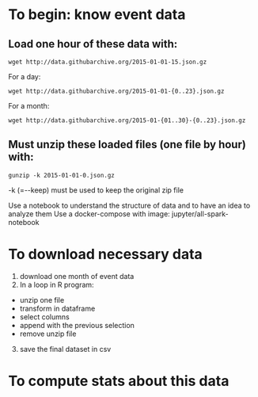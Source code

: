 # To begin: know event data
## Load one hour of these data with:

```
wget http://data.githubarchive.org/2015-01-01-15.json.gz
```

For a day:
```
wget http://data.githubarchive.org/2015-01-01-{0..23}.json.gz
```
For a month:
```
wget http://data.githubarchive.org/2015-01-{01..30}-{0..23}.json.gz
```

## Must unzip these loaded files (one file by hour) with:
```
gunzip -k 2015-01-01-0.json.gz
```
-k (=--keep) must be used to keep the original zip file

Use a notebook to understand the structure of data and to have an idea to analyze them
Use a docker-compose with image: jupyter/all-spark-notebook

# To download necessary data
 1. download one month of event data
 2. In a loop in R program:
   - unzip one file
   - transform in dataframe
   - select columns
   - append with the previous selection
   - remove unzip file
3.  save the final dataset in csv

# To compute stats about this data
